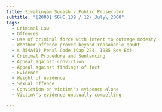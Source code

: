 ```yaml
---
title: Sivalingam Suresh v Public Prosecutor 
subtitle: "[2000] SGHC 139 / 12\_July\_2000"
tags:
  - Criminal Law
  - Offences
  - Use of criminal force with intent to outrage modesty
  - Whether offence proved beyond reasonable doubt
  - s 354A(1) Penal Code (Cap 224, 1985 Rev Ed)
  - Criminal Procedure and Sentencing
  - Appeal against conviction
  - Appeal against findings of fact
  - Evidence
  - Weight of evidence
  - Sexual offence
  - Conviction on victim\'s evidence alone
  - Victim\'s evidence unusually compelling

---
```


